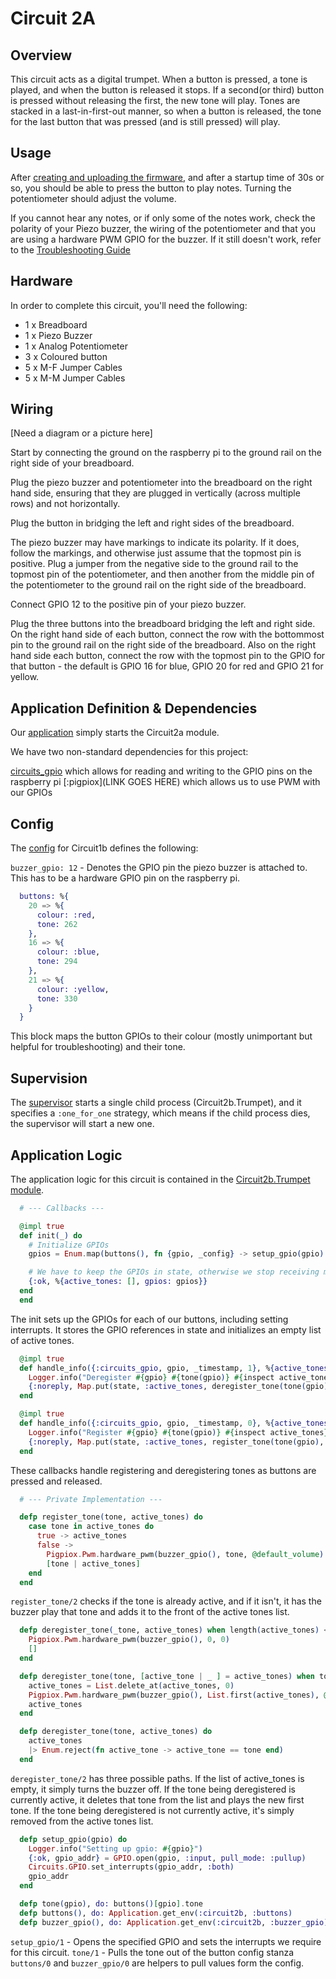 # Circuit 2A

## Overview

This circuit acts as a digital trumpet.  When a button is pressed, a tone is played, and when the button is released it stops.  If a second(or third) button is pressed without releasing the first, the new tone will play.  Tones are stacked in a last-in-first-out manner, so when a button is released, the tone for the last button that was pressed (and is still pressed) will play.

## Usage

After [creating and uploading the firmware](../../FIRMWARE.md), and after a startup time of 30s or so, you should be able to press the button to play notes. Turning the potentiometer should adjust the volume.

If you cannot hear any notes, or if only some of the notes work, check the polarity of your Piezo buzzer, the wiring of the potentiometer and that you are using a hardware PWM GPIO for the buzzer. If it still doesn't work, refer to the [Troubleshooting Guide](../../TROUBLESHOOTING.md)

## Hardware

In order to complete this circuit, you'll need the following:

- 1 x Breadboard
- 1 x Piezo Buzzer
- 1 x Analog Potentiometer
- 3 x Coloured button
- 5 x M-F Jumper Cables
- 5 x M-M Jumper Cables

## Wiring

[Need a diagram or a picture here]

Start by connecting the ground on the raspberry pi to the ground rail on the right side of your breadboard.

Plug the piezo buzzer and potentiometer into the breadboard on the right hand side, ensuring that they are plugged in vertically (across multiple rows) and not horizontally.

Plug the button in bridging the left and right sides of the breadboard.

The piezo buzzer may have markings to indicate its polarity.  If it does, follow the markings, and otherwise just assume that the topmost pin is positive.  Plug a jumper from the negative side to the ground rail to the topmost pin of the potentiometer, and then another from the middle pin of the potentiometer to the ground rail on the right side of the breadboard.

Connect GPIO 12 to the positive pin of your piezo buzzer.

Plug the three buttons into the breadboard bridging the left and right side.  On the right hand side of each button, connect the row with the bottommost pin to the ground rail on the right side of the breadboard.  Also on the right hand side each button, connect the row with the topmost pin to the GPIO for that button - the default is GPIO 16 for blue, GPIO 20 for red and GPIO 21 for yellow.


## Application Definition & Dependencies

Our [application](./mix.exs) simply starts the Circuit2a module.

We have two non-standard dependencies for this project:

[circuits_gpio](https://hexdocs.pm/circuits_gpio/Circuits.GPIO.html) which allows for reading and writing to the GPIO pins on the raspberry pi
[:pigpiox](LINK GOES HERE) which allows us to use PWM with our GPIOs

## Config

The [config](./config/config.exs) for Circuit1b defines the following:

`buzzer_gpio: 12` - Denotes the GPIO pin the piezo buzzer is attached to.  This has to be a hardware GPIO pin on the raspberry pi.
```elixir
  buttons: %{
    20 => %{
      colour: :red,
      tone: 262
    },
    16 => %{
      colour: :blue,
      tone: 294
    },
    21 => %{
      colour: :yellow,
      tone: 330
    }
  }
```

This block maps the button GPIOs to their colour (mostly unimportant but helpful for troubleshooting) and their tone.

## Supervision

The [supervisor](./lib/supervisor.ex) starts a single child process (Circuit2b.Trumpet), and it specifies a `:one_for_one` strategy, which means if the child process dies, the supervisor will start a new one. 

## Application Logic

The application logic for this circuit is contained in the [Circuit2b.Trumpet module](./lib/trumpet.ex).


```elixir
  # --- Callbacks ---

  @impl true
  def init(_) do
    # Initialize GPIOs
    gpios = Enum.map(buttons(), fn {gpio, _config} -> setup_gpio(gpio) end)

    # We have to keep the GPIOs in state, otherwise we stop receiving messages!
    {:ok, %{active_tones: [], gpios: gpios}}
  end
  end
```

The init sets up the GPIOs for each of our buttons, including setting interrupts.  It stores the GPIO references in state and initializes an empty list of active tones.

```elixir
  @impl true
  def handle_info({:circuits_gpio, gpio, _timestamp, 1}, %{active_tones: active_tones} = state) do
    Logger.info("Deregister #{gpio} #{tone(gpio)} #{inspect active_tones}")
    {:noreply, Map.put(state, :active_tones, deregister_tone(tone(gpio), active_tones))}
  end

  @impl true
  def handle_info({:circuits_gpio, gpio, _timestamp, 0}, %{active_tones: active_tones} = state) do
    Logger.info("Register #{gpio} #{tone(gpio)} #{inspect active_tones}")
    {:noreply, Map.put(state, :active_tones, register_tone(tone(gpio), active_tones))}
  end
```

These callbacks handle registering and deregistering tones as buttons are pressed and released.

```elixir
  # --- Private Implementation ---

  defp register_tone(tone, active_tones) do
    case tone in active_tones do
      true -> active_tones
      false ->
        Pigpiox.Pwm.hardware_pwm(buzzer_gpio(), tone, @default_volume)
        [tone | active_tones]
    end
  end
```
`register_tone/2` checks if the tone is already active, and if it isn't, it has the buzzer play that tone and adds it to the front of the active tones list.

```elixir
  defp deregister_tone(_tone, active_tones) when length(active_tones) <= 1 do
    Pigpiox.Pwm.hardware_pwm(buzzer_gpio(), 0, 0)
    []
  end

  defp deregister_tone(tone, [active_tone | _ ] = active_tones) when tone == active_tone do
    active_tones = List.delete_at(active_tones, 0)
    Pigpiox.Pwm.hardware_pwm(buzzer_gpio(), List.first(active_tones), @default_volume)
    active_tones
  end

  defp deregister_tone(tone, active_tones) do
    active_tones
    |> Enum.reject(fn active_tone -> active_tone == tone end)
  end
```
`deregister_tone/2` has three possible paths.  If the list of active_tones is empty, it simply turns the buzzer off.  If the tone being deregistered is currently active, it deletes that tone from the list and plays the new first tone.  If the tone being deregistered is not currently active, it's simply removed from the active tones list.

```elixir
  defp setup_gpio(gpio) do
    Logger.info("Setting up gpio: #{gpio}")
    {:ok, gpio_addr} = GPIO.open(gpio, :input, pull_mode: :pullup)
    Circuits.GPIO.set_interrupts(gpio_addr, :both)
    gpio_addr
  end

  defp tone(gpio), do: buttons()[gpio].tone
  defp buttons(), do: Application.get_env(:circuit2b, :buttons)
  defp buzzer_gpio(), do: Application.get_env(:circuit2b, :buzzer_gpio)
```

`setup_gpio/1` - Opens the specified GPIO and sets the interrupts we require for this circuit.
`tone/1` - Pulls the tone out of the button config stanza
`buttons/0` and `buzzer_gpio/0` are helpers to pull values form the config.
